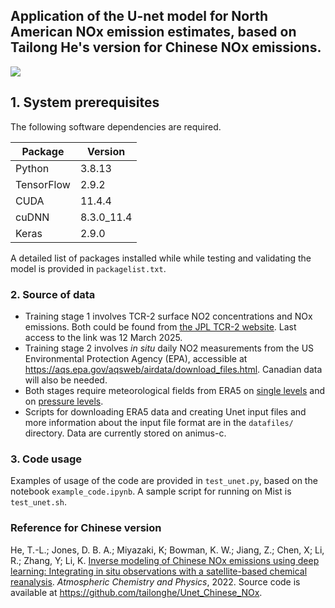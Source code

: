 ## Application of the U-net model for North American NOx emission estimates, based on Tailong He's version for Chinese NOx emissions. 
![](model_diagram.png)

## 1. System prerequisites
The following software dependencies are required.

Package     | Version
---------   | -----------
Python      | 3.8.13
TensorFlow  | 2.9.2
CUDA        | 11.4.4
cuDNN       | 8.3.0_11.4
Keras       | 2.9.0

A detailed list of packages installed while while testing and validating the model is provided in `packagelist.txt`.

### 2. Source of data
* Training stage 1 involves TCR-2 surface NO2 concentrations and NOx emissions. Both could be found from [the JPL TCR-2 website](https://tes.jpl.nasa.gov/tes/chemical-reanalysis/products/monthly-mean). Last access to the link was 12 March 2025. 
* Training stage 2 involves *in situ* daily NO2 measurements from the US Environmental Protection Agency (EPA), accessible at https://aqs.epa.gov/aqsweb/airdata/download_files.html. Canadian data will also be needed. 
* Both stages require meteorological fields from ERA5 on [single levels](https://cds.climate.copernicus.eu/cdsapp#!/dataset/reanalysis-era5-single-levels?tab=overview) and on [pressure levels](https://cds.climate.copernicus.eu/cdsapp#!/dataset/reanalysis-era5-pressure-levels?tab=overview).
* Scripts for downloading ERA5 data and creating Unet input files and more information about the input file format are in the `datafiles/` directory. Data are currently stored on animus-c.

### 3. Code usage
Examples of usage of the code are provided in `test_unet.py`, based on the notebook `example_code.ipynb`. A sample script for running on Mist is `test_unet.sh`.

### Reference for Chinese version
He, T.-L.; Jones, D. B. A.; Miyazaki, K; Bowman, K. W.; Jiang, Z.; Chen, X; Li, R.; Zhang, Y; Li, K. [Inverse modeling of Chinese NOx emissions using deep learning: Integrating in situ observations with a satellite-based chemical reanalysis](https://acp.copernicus.org/preprints/acp-2022-251/). *Atmospheric Chemistry and Physics*, 2022. 
Source code is available at https://github.com/tailonghe/Unet_Chinese_NOx.
